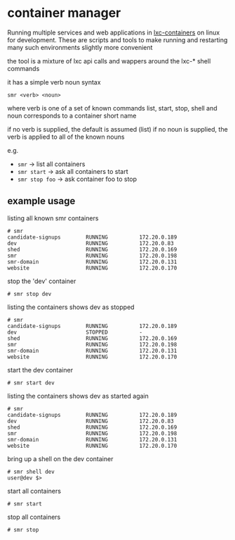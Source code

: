 # container manager

Running multiple services and web applications in
[lxc-containers](https://linuxcontainers.org/lxc/introduction/) on linux for
development. These are scripts and tools to make running and
restarting many such environments slightly more convenient

the tool is a mixture of lxc api calls and wappers around the lxc-* shell commands

it has a simple verb noun syntax

    smr <verb> <noun>

where verb is one of a set of known commands list, start, stop, shell
and noun corresponds to a container short name

if no verb is supplied, the default is assumed (list)
if no noun is supplied, the verb is applied to all of the known nouns

e.g.
- `smr` -> list all containers
- `smr start` -> ask all containers to start
- `smr stop foo` -> ask container foo to stop


## example usage

listing all known smr containers

    # smr
    candidate-signups        RUNNING          172.20.0.189
    dev                      RUNNING          172.20.0.83
    shed                     RUNNING          172.20.0.169
    smr                      RUNNING          172.20.0.198
    smr-domain               RUNNING          172.20.0.131
    website                  RUNNING          172.20.0.170

stop the 'dev' container

    # smr stop dev

listing the containers shows dev as stopped
    
    # smr
    candidate-signups        RUNNING          172.20.0.189
    dev                      STOPPED          -
    shed                     RUNNING          172.20.0.169
    smr                      RUNNING          172.20.0.198
    smr-domain               RUNNING          172.20.0.131
    website                  RUNNING          172.20.0.170

start the dev container

    # smr start dev

listing the containers shows dev as started again

    # smr
    candidate-signups        RUNNING          172.20.0.189
    dev                      RUNNING          172.20.0.83
    shed                     RUNNING          172.20.0.169
    smr                      RUNNING          172.20.0.198
    smr-domain               RUNNING          172.20.0.131
    website                  RUNNING          172.20.0.170

bring up a shell on the dev container
    
    # smr shell dev
    user@dev $>

start all containers

    # smr start

stop all containers

    # smr stop
